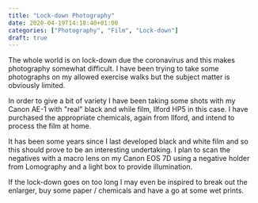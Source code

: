 ```yaml
---
title: "Lock-down Photography"
date: 2020-04-19T14:18:40+01:00
categories: ["Photography", "Film", "Lock-down"]
draft: true
---
```

The whole world is on lock-down due the coronavirus and this makes photography somewhat difficult. I have been trying to take some photographs on my allowed exercise walks but the subject matter is obviously limited.

In order to give a bit of variety I have been taking some shots with my Canon AE-1 with "real" black and while film, Ilford HP5 in this case. I have purchased the appropriate chemicals, again from Ilford, and intend to process the film at home.

It has been some years since I last developed black and white film and so this should prove to be an interesting undertaking. I plan to scan the negatives with a macro lens on my Canon EOS 7D using a negative holder from Lomography and a light box to provide illumination.

If the lock-down goes on too long I may even be inspired to break out the enlarger, buy some paper / chemicals and have a go at some wet prints.
